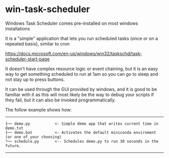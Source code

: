 # win-task-scheduler

Windows Task Scheduler comes pre-installed on most windows installations

It is a "simple" application that lets you run scheduled tasks (once or on a repeated basis), similar to cron

https://docs.microsoft.com/en-us/windows/win32/taskschd/task-scheduler-start-page

It doesn't have complex resource logic or event chaining, but it is an easy way to get something scheduled to run at 1am so you can go to sleep and not stay up to press buttons.

It can be used through the GUI provided by windows, and it is good to be familiar with it as this will most likely be the way to debug your scripts if they fail, but it can also be invoked programmatically.

The follow example shows how:

------------

    ├── demo.py           <- Simple demo app that writes current time in demo.txt
    ├── demo.bat          <- Activates the default miniconda enviroment (or one of your choosing)
    └── schedule.py       <-- Schedules demo.py to run 30 seconds in the future.
   
--------
